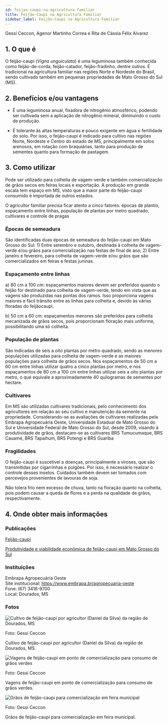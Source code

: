 ```yaml
---
id: feijao-caupi-na-agricultura-familiar
title: Feijão-Caupi na Agricultura Familiar
sidebar_label: Feijão-Caupi na Agricultura Familiar
---
```


<div class="center-textArticle">Gessí Ceccon, Agenor Martinho Correa e Rita de Cássia Félix Alvarez</div>

## **1. O que é**

O feijão-caupi (<em>Vigna unguiculata</em>) é uma leguminosa também
conhecida como feijão-de-corda, feijão-catador, feijão-fradinho,
dentre outros. É tradicional na agricultura familiar nas regiões
Norte e Nordeste do Brasil, sendo cultivado também em
pequenas propriedades de Mato Grosso do Sul (MS).

## **2. Benefícios e/ou vantagens**

- É uma leguminosa anual, fixadora de nitrogênio atmosférico,
  podendo ser cultivada sem a aplicação de nitrogênio mineral,
  diminuindo o custo de produção.

- É tolerante às altas temperaturas e pouco exigente em água e
  fertilidade do solo. Por isso, o feijão-caupi é indicado para
  cultivo nas regiões Norte, Nordeste e Centro do estado de MS,
  principalmente em solos arenosos, em rotação com
  braquiárias, tanto para produção de sementes quanto para
  formação de pastagem.

## **3. Como utilizar**

Pode ser utilizado para colheita de vagem-verde e também
comercialização de grãos secos em feiras locais e exportação. A
produção em grande escala tem espaço em MS, visto que a
maior parte do feijão-caupi consumido é importada de outros
estados.

O agricultor familiar precisa ficar atento a cinco fatores: épocas
de plantio, espaçamento entre linhas, população de plantas por
metro quadrado, cultivares e controle de pragas

### Épocas de semeadura

São identificadas duas épocas de semeadura do feijão-caupi em
Mato Grosso do Sul: 1) Entre setembro e outubro, destinada à
colheita de vagem-verde e/ou grãos para comercialização nas
festas de final de ano; 2) Entre janeiro e fevereiro, para colheita
de vagem-verde e/ou grãos que são comercializados em feiras e
festas juninas.

### Espaçamento entre linhas

a) 80 cm a 100 cm: espaçamentos maiores devem ser preferidos
   quando o feijão for destinado para colheita de vagem-verde,
   tendo em vista que as vagens são produzidas nas pontas dos
   ramos. Isso proporciona vagens maiores e fácil trânsito entre
   as linhas para colheita e, devido às várias floradas do feijãocaupi.

b) 50 cm a 60 cm: espaçamentos menores são preferidos para
   colheita mecanizada de grãos secos, pois proporcionam
   floração mais uniforme, possibilitando uma só colheita.

### População de plantas

São indicadas de seis a oito plantas por metro quadrado, sendo
as menores populações utilizadas para colheita de vagem-verde
e as maiores populações para colheita de grãos secos. Nos
espaçamentos de 50 cm a 60 cm entre linhas utilizar quatro a cinco plantas
por metro, e nos espaçamentos de 80 cm a 100 cm entre linhas
utilizar seis a oito plantas por metro, o que equivale a aproximadamente 40 quilogramas de sementes por hectare.

### Cultivares

Em MS são utilizadas cultivares tradicionais, pelo conhecimento
dos agricultores em relação ao seu cultivo e manutenção da
semente na propriedade. Considerando-se as avaliações de cultivares realizadas pela Embrapa Agropecuária Oeste,
Universidade Estadual de Mato Grosso do Sul e Universidade
Federal de Mato Grosso do Sul, desde 2009, visando à
produtividade de grãos, destacam-se as cultivares BRS
Tumucumaque, BRS Cauamé, BRS Tapaihum, BRS Potengi e
BRS Guariba

### Fragilidades

O feijão-caupi é suscetível a doenças, principalmente a viroses,
que são transmitidas por cigarrinhas e pulgões. Por isso, é
necessário realizar o controle desses insetos. Cuidados também
devem ser tomados com percevejos provenientes de lavouras de
soja.

Não tolera frio nem excesso de chuva, tanto na floração quanto
na colheita, pois podem causar a queda de flores e a perda na
qualidade de grãos, respectivamente.

## **4. Onde obter mais informações**

### Publicações

[Feijão-caupi](https://www.embrapa.br/feijao-caupi)

[Produtividade e viabilidade econômica de feijão-caupi em Mato Grosso do Sul](https://bit.ly/2S1JMsd)

<div className="container-instituicoes">

### Instituições

  <div className="instituicao">
    <div className="nome-instituicao">
      Embrapa Agropecuária Oeste
    </div>
    <div className="site-instituicao">
      <span className="negrito">Site institucional: </span>
      <a href="https://www.embrapa.br/agropecuaria-oeste" target="_blank"> https://www.embrapa.br/agropecuaria-oeste</a>
    </div>
    <div className="telefone-instituicao">
      <span className="negrito">Fone:</span> (67) 3416-9700
    </div>
    <div className="cidade-uf-instituicao">
      <span className="negrito">Local:</span> Dourados, MS
    </div>    
  </div>
</div>

### Fotos 

<div class="container-img"> 

  ![Cultivo de feijão-caupi por agricultor (Daniel da Silva) da região de Dourados, MS](/img/docs/09_feijao_caupi/FOTO_01.jpg)

  <span class="legenda-foto-fonte">Foto: Gessí Ceccon</span>
  <div className="legenda-foto">Cultivo de feijão-caupi por agricultor (Daniel da Silva) da região de Dourados, MS.</div>
</div>

<div class="container-img"> 

  ![Vagens de feijão-caupi em ponto de comercialização para consumo de grãos verdes](/img/docs/09_feijao_caupi/FOTO_02.jpg)

  <span class="legenda-foto-fonte">Foto: Gessí Ceccon</span>
  <div className="legenda-foto">Vagens de feijão-caupi em ponto de comercialização para consumo de grãos verdes.</div>
</div>

<div class="container-img"> 

  ![Grãos de feijão-caupi para comercialização em feira municipal](/img/docs/09_feijao_caupi/FOTO_03.jpg)

  <span class="legenda-foto-fonte">Foto: Gessí Ceccon</span>
  <div className="legenda-foto">Grãos de feijão-caupi para comercialização em feira municipal.</div>
</div>
